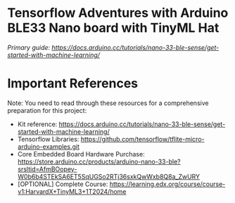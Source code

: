 # Tensorflow Adventures with Arduino BLE33 Nano board with TinyML Hat

*Primary guide: https://docs.arduino.cc/tutorials/nano-33-ble-sense/get-started-with-machine-learning/*

# Important References

Note: You need to read through these resources for a comprehensive preparation for this project:

* Kit reference: https://docs.arduino.cc/tutorials/nano-33-ble-sense/get-started-with-machine-learning/ 
* Tensorflow Libraries: https://github.com/tensorflow/tflite-micro-arduino-examples.git
* Core Embedded Board Hardware Purchase: https://store.arduino.cc/products/arduino-nano-33-ble?srsltid=AfmBOopey-W0b6b4STEkSA6ET5SqUGSo2RTj36sxkQwWxb8Q8a_ZwURY
* [OPTIONAL] Complete Course: https://learning.edx.org/course/course-v1:HarvardX+TinyML3+1T2024/home


